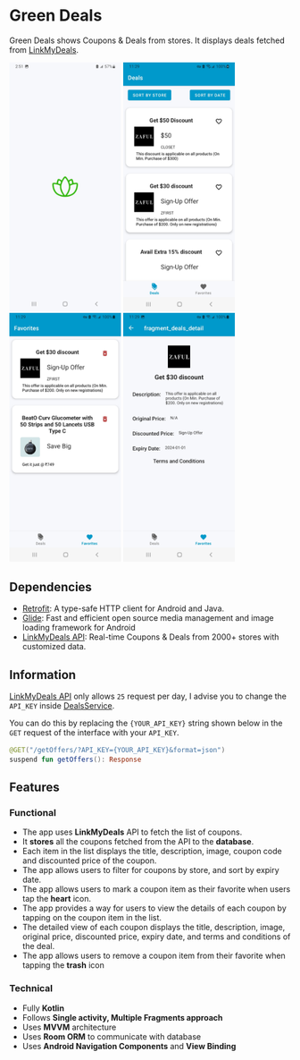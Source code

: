 # Green Deals

Green Deals shows Coupons & Deals from stores. It displays deals fetched from [LinkMyDeals](https://linkmydeals.com/).

<p float="left">
  <img src="/images/SplashScreen.jpg" width="200" />
  <img src="/images/DealsPage.jpg" width="200" />
  <img src="/images/FavoritesPage.jpg" width="200" />
  <img src="/images/DetailsPage.jpg" width="200" />
</p>

## Dependencies

- [Retrofit](https://github.com/square/retrofit): A type-safe HTTP client for Android and Java.
- [Glide](https://github.com/bumptech/glide): Fast and efficient open source media management and image loading framework for Android
- [LinkMyDeals API](https://linkmydeals.com/): Real-time Coupons & Deals from 2000+ stores with customized data.

## Information

[LinkMyDeals API](https://linkmydeals.com/) only allows `25` request per day, I advise you to change the `API_KEY`
inside [DealsService](app/src/main/java/com/kidusmichaelworku/discountdealslist/services/DealsService.kt).

You can do this by replacing the `{YOUR_API_KEY}` string shown below in the `GET` request of the interface with your `API_KEY`.

```kotlin
@GET("/getOffers/?API_KEY={YOUR_API_KEY}&format=json")
suspend fun getOffers(): Response
```

## Features

### Functional
- The app uses **LinkMyDeals** API to fetch the list of coupons.
- It **stores** all the coupons fetched from the API to the **database**.
- Each item in the list displays the title, description, image, coupon code and discounted price of the coupon.
- The app allows users to filter for coupons by store, and sort by expiry date.
- The app allows users to mark a coupon item as their favorite when users tap the **heart** icon.
- The app provides a way for users to view the details of each coupon by tapping on the coupon item in the list.
- The detailed view of each coupon displays the title, description, image, original price, discounted price, expiry date, and terms and conditions of the deal.
- The app allows users to remove a coupon item from their favorite when tapping the **trash** icon

### Technical
- Fully **Kotlin**
- Follows **Single activity, Multiple Fragments approach**
- Uses **MVVM** architecture
- Uses **Room ORM** to communicate with database
- Uses **Android Navigation Components** and **View Binding**

